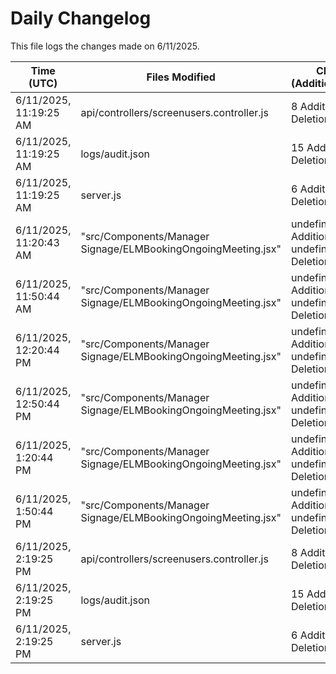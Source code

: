 # Daily Changelog

This file logs the changes made on 6/11/2025.

| Time (UTC)             | Files Modified                    | Changes (Addition/Deletion) |
|------------------------|-----------------------------------|-----------------------------|
| 6/11/2025, 11:19:25 AM | api/controllers/screenusers.controller.js | 8 Additions & 8 Deletions |
| 6/11/2025, 11:19:25 AM | logs/audit.json | 15 Additions & 15 Deletions |
| 6/11/2025, 11:19:25 AM | server.js | 6 Additions & 0 Deletions |
| 6/11/2025, 11:20:43 AM | "src/Components/Manager Signage/ELMBookingOngoingMeeting.jsx" | undefined Additions & undefined Deletions|
| 6/11/2025, 11:50:44 AM | "src/Components/Manager Signage/ELMBookingOngoingMeeting.jsx" | undefined Additions & undefined Deletions|
| 6/11/2025, 12:20:44 PM | "src/Components/Manager Signage/ELMBookingOngoingMeeting.jsx" | undefined Additions & undefined Deletions|
| 6/11/2025, 12:50:44 PM | "src/Components/Manager Signage/ELMBookingOngoingMeeting.jsx" | undefined Additions & undefined Deletions|
| 6/11/2025, 1:20:44 PM | "src/Components/Manager Signage/ELMBookingOngoingMeeting.jsx" | undefined Additions & undefined Deletions|
| 6/11/2025, 1:50:44 PM | "src/Components/Manager Signage/ELMBookingOngoingMeeting.jsx" | undefined Additions & undefined Deletions|
| 6/11/2025, 2:19:25 PM | api/controllers/screenusers.controller.js | 8 Additions & 8 Deletions|
| 6/11/2025, 2:19:25 PM | logs/audit.json | 15 Additions & 15 Deletions|
| 6/11/2025, 2:19:25 PM | server.js | 6 Additions & 0 Deletions|
